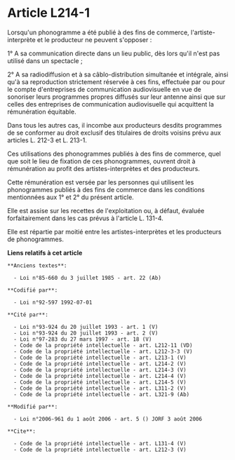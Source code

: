 # Article L214-1

Lorsqu'un phonogramme a été publié à des fins de commerce, l'artiste-interprète et le producteur ne peuvent s'opposer : 

1° A sa communication directe dans un lieu public, dès lors qu'il n'est pas utilisé dans un spectacle ; 

2° A sa radiodiffusion et à sa câblo-distribution simultanée et intégrale, ainsi qu'à sa reproduction strictement réservée à
ces fins, effectuée par ou pour le compte d'entreprises de communication audiovisuelle en vue de sonoriser leurs programmes
propres diffusés sur leur antenne ainsi que sur celles des entreprises de communication audiovisuelle qui acquittent la
rémunération équitable. 

Dans tous les autres cas, il incombe aux producteurs desdits programmes de se conformer au droit exclusif des titulaires de
droits voisins prévu aux articles L. 212-3 et L. 213-1. 

Ces utilisations des phonogrammes publiés à des fins de commerce, quel que soit le lieu de fixation de ces phonogrammes,
ouvrent droit à rémunération au profit des artistes-interprètes et des producteurs. 

Cette rémunération est versée par les personnes qui utilisent les phonogrammes publiés à des fins de commerce dans les
conditions mentionnées aux 1° et 2° du présent article. 

Elle est assise sur les recettes de l'exploitation ou, à défaut, évaluée forfaitairement dans les cas prévus à l'article L.
131-4. 

Elle est répartie par moitié entre les artistes-interprètes et les producteurs de phonogrammes.

**Liens relatifs à cet article**

	**Anciens textes**:

	  - Loi n°85-660 du 3 juillet 1985 - art. 22 (Ab)

	**Codifié par**:

	  - Loi n°92-597 1992-07-01

	**Cité par**:

	  - Loi n°93-924 du 20 juillet 1993 - art. 1 (V)
	  - Loi n°93-924 du 20 juillet 1993 - art. 2 (V)
	  - Loi n°97-283 du 27 mars 1997 - art. 18 (V)
	  - Code de la propriété intellectuelle - art. L212-11 (VD)
	  - Code de la propriété intellectuelle - art. L212-3-3 (V)
	  - Code de la propriété intellectuelle - art. L213-1 (V)
	  - Code de la propriété intellectuelle - art. L214-2 (V)
	  - Code de la propriété intellectuelle - art. L214-3 (V)
	  - Code de la propriété intellectuelle - art. L214-4 (V)
	  - Code de la propriété intellectuelle - art. L214-5 (V)
	  - Code de la propriété intellectuelle - art. L311-2 (V)
	  - Code de la propriété intellectuelle - art. L321-9 (Ab)

	**Modifié par**:

	  - Loi n°2006-961 du 1 août 2006 - art. 5 () JORF 3 août 2006

	**Cite**:

	  - Code de la propriété intellectuelle - art. L131-4 (V)
	  - Code de la propriété intellectuelle - art. L212-3 (V)
